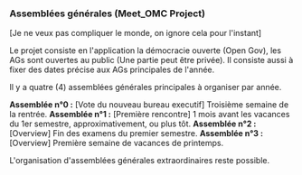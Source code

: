 ### Assemblées générales (Meet_OMC Project)
[Je ne veux pas compliquer le monde, on ignore cela pour l'instant]

Le projet consiste en l'application la démocracie ouverte (Open Gov), les AGs sont ouvertes au public (Une partie peut être privée).
Il consiste aussi à fixer des dates précise aux AGs principales de l'année.

Il y a quatre (4) assemblées générales principales à organiser par année.

**Assemblée n°0 :** [Vote du nouveau bureau executif] Troisième semaine de la rentrée.
**Assemblée n°1 :** [Première rencontre] 1 mois avant les vacances du 1er semestre, approximativement, ou plus tôt.
**Assemblée n°2 :** [Overview] Fin des examens du premier semestre.
**Assemblée n°3 :** [Overview] Première semaine de vacances de printemps.

L'organisation d'assemblées générales extraordinaires reste possible.
